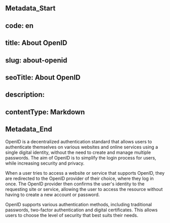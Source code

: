 ## Metadata_Start 
## code: en
## title: About OpenID 
## slug: about-openid 
## seoTitle: About OpenID 
## description:  
## contentType: Markdown 
## Metadata_End
OpenID is a decentralized authentication standard that allows users to authenticate themselves on various websites and online services using a single digital identity, without the need to create and manage multiple passwords. The aim of OpenID is to simplify the login process for users, while increasing security and privacy.

When a user tries to access a website or service that supports OpenID, they are redirected to the OpenID provider of their choice, where they log in once. The OpenID provider then confirms the user's identity to the requesting site or service, allowing the user to access the resource without having to create a new account or password.

OpenID supports various authentication methods, including traditional passwords, two-factor authentication and digital certificates. This allows users to choose the level of security that best suits their needs.
